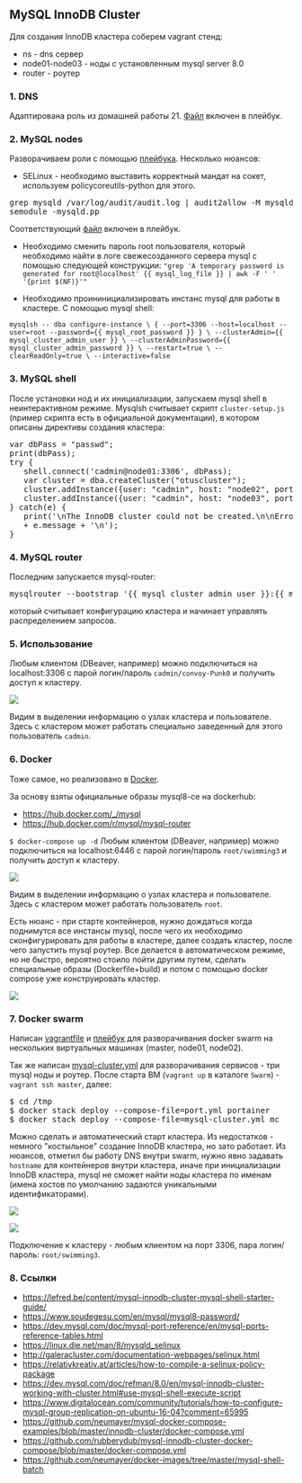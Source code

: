 ## MySQL InnoDB Cluster

Для создания InnoDB кластера соберем vagrant стенд:

- ns - dns сервер
- node01-node03 - ноды с установленным mysql server 8.0
- router - роутер

### 1. DNS

Адаптирована роль из домашней работы 21. [Файл](provisioning/dns-server.yml) включен в плейбук.

### 2. MySQL nodes

Разворачиваем роли с помощью [плейбука](provisioning/playbook.yml). Несколько нюансов:

- SELinux - необходимо выставить корректный мандат на сокет, используем policycoreutils-python для этого.
<pre>
grep mysqld /var/log/audit/audit.log | audit2allow -M mysqld
semodule -mysqld.pp
</pre>

Соответствующий [файл](provisioning/selinux.yml) включен в плейбук.

- Необходимо сменить пароль root пользователя, который необходимо найти в логе свежесозданного сервера mysql с помощью следующей конструкции: `"grep 'A temporary password is generated for root@localhost' {{ mysql_log_file }} | awk -F ' ' '{print $(NF)}'"`

- Необходимо проининициализировать инстанс mysql для работы в кластере. С помощью mysql shell:

`mysqlsh -- dba configure-instance \
{ --port=3306 --host=localhost --user=root --password={{ mysql_root_password }} } \
--clusterAdmin={{ mysql_cluster_admin_user }} \
--clusterAdminPassword={{ mysql_cluster_admin_password }} \
--restart=true \
--clearReadOnly=true \
--interactive=false`

### 3. MySQL shell

После установки нод и их инициализации, запускаем mysql shell в неинтерактивном режиме. Mysqlsh считывает скрипт `cluster-setup.js` (пример скрипта есть в официальной документации), в котором описаны директивы создания кластера:

<pre>
var dbPass = "passwd";
print(dbPass);
try {
   shell.connect('cadmin@node01:3306', dbPass);
   var cluster = dba.createCluster("otuscluster");
   cluster.addInstance({user: "cadmin", host: "node02", port: 3306, password: dbPass});
   cluster.addInstance({user: "cadmin", host: "node03", port: 3306, password: dbPass});
} catch(e) {
   print('\nThe InnoDB cluster could not be created.\n\nError: ' +
   + e.message + '\n');
}
</pre>

### 4. MySQL router

Последним запускается mysql-router:

<pre>
mysqlrouter --bootstrap '{{ mysql_cluster_admin_user }}:{{ mysql_cluster_admin_password }}'@node01 --user=mysqlrouter
</pre>

который считывает конфигурацию кластера и начинает управлять распределением запросов.

### 5. Использование

Любым клиентом (DBeaver, например) можно подключиться на localhost:3306 с парой логин/пароль `cadmin/convoy-Punk0` и получить доступ к кластеру.

![](pic/pic01.png)

Видим в выделении информацию о узлах кластера и пользователе. Здесь с кластером может работать специально заведенный для этого пользователь `cadmin`.

### 6. Docker

Тоже самое, но реализовано в [Docker](Docker/docker-compose.yml).

За основу взяты официальные образы mysql8-ce на dockerhub:

- https://hub.docker.com/_/mysql
- https://hub.docker.com/r/mysql/mysql-router

`
$ docker-compose up -d
`
Любым клиентом (DBeaver, например) можно подключиться на localhost:6446 с парой логин/пароль `root/swimming3` и получить доступ к кластеру.

![](pic/pic02.png)

Видим в выделении информацию о узлах кластера и пользователе. Здесь с кластером может работать пользователь `root`.

Есть нюанс - при старте контейнеров, нужно дождаться когда поднимутся все инстансы mysql, после чего их необходимо сконфигурировать для работы в кластере, далее создать кластер, после чего запустить mysql роутер. Все делается в автоматическом режиме, но не быстро, вероятно стоило пойти другим путем, сделать специальные образы (Dockerfile+build) и потом с помощью docker compose уже конструировать кластер.

![](pic/pic03.png)

### 7. Docker swarm

Написан [vagrantfile](Swarm/Vagrantfile) и [плейбук](Swarm/playbook.yml) для разворачивания docker swarm на нескольких виртуальных машинах (master, node01, node02).

Так же написан [mysql-cluster.yml](Swarm/swdocker/mysql-cluster.yml) для разворачивания сервисов - три mysql ноды и роутер.
После старта ВМ (`vagrant up` в каталоге `Swarm`) - `vagrant ssh master`, далее:

<pre>
$ cd /tmp
$ docker stack deploy --compose-file=port.yml portainer
$ docker stack deploy --compose-file=mysql-cluster.yml mc
</pre>

Можно сделать и автоматический старт кластера. Из недостатков - немного "костыльное" создание InnoDB кластера, но зато работает. Из нюансов, отметил бы работу DNS внутри swarm, нужно явно задавать `hostname` для контейнеров внутри кластера, иначе при инициализации InnoDB кластера, mysql не сможет найти ноды кластера по именам (имена хостов по умолчанию задаются уникальными идентификаторами).

![](pic/pic04.png)

![](pic/pic05.png)

Подключение к кластеру - любым клиентом на порт 3306, пара логин/пароль: `root/swimming3`.

### 8. Ссылки

- https://lefred.be/content/mysql-innodb-cluster-mysql-shell-starter-guide/
- https://www.soudegesu.com/en/mysql/mysql8-password/
- https://dev.mysql.com/doc/mysql-port-reference/en/mysql-ports-reference-tables.html
- https://linux.die.net/man/8/mysqld_selinux
- http://galeracluster.com/documentation-webpages/selinux.html
- https://relativkreativ.at/articles/how-to-compile-a-selinux-policy-package
- https://dev.mysql.com/doc/refman/8.0/en/mysql-innodb-cluster-working-with-cluster.html#use-mysql-shell-execute-script
- https://www.digitalocean.com/community/tutorials/how-to-configure-mysql-group-replication-on-ubuntu-16-04?comment=65995
- https://github.com/neumayer/mysql-docker-compose-examples/blob/master/innodb-cluster/docker-compose.yml
- https://github.com/rubberydub/mysql-innodb-cluster-docker-compose/blob/master/docker-compose.yml
- https://github.com/neumayer/docker-images/tree/master/mysql-shell-batch

